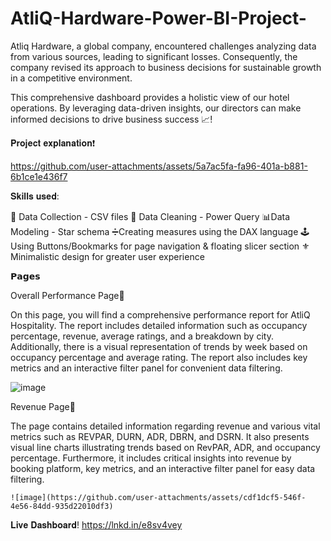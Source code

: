 # AtliQ-Hardware-Power-BI-Project-
Atliq Hardware, a global company, encountered challenges analyzing data from various sources, leading to significant losses. Consequently, the company revised its approach to business decisions for sustainable growth in a competitive environment.

This comprehensive dashboard provides a holistic view of our hotel operations. By leveraging data-driven insights, our directors can make informed decisions to drive business success 📈!

   𝐏𝐫𝐨𝐣𝐞𝐜𝐭 𝐞𝐱𝐩𝐥𝐚𝐧𝐚𝐭𝐢𝐨𝐧❗

   

https://github.com/user-attachments/assets/5a7ac5fa-fa96-401a-b881-6b1ce1e436f7



𝐒𝐤𝐢𝐥𝐥𝐬 𝐮𝐬𝐞𝐝:

 🔧 Data Collection - CSV files
🧹 Data Cleaning  - Power Query
📊Data Modeling - Star schema
➗Creating measures using the DAX language
🕹️ Using Buttons/Bookmarks for page navigation & floating slicer section
⚜️ Minimalistic design for greater user experience

 𝗣𝗮𝗴𝗲𝘀

Overall Performance Page💾

On this page, you will find a comprehensive performance report for AtliQ Hospitality. The report includes detailed information such as occupancy percentage, revenue, average ratings, and a breakdown by city. Additionally, there is a visual representation of trends by week based on occupancy percentage and average rating. The report also includes key metrics and an interactive filter panel for convenient data filtering.

   ![image](https://github.com/user-attachments/assets/9f5b0edb-6a1e-4c56-8203-0591c5cc0abf)


 Revenue Page🏦

The page contains detailed information regarding revenue and various vital metrics such as REVPAR, DURN, ADR, DBRN, and DSRN. It also presents visual line charts illustrating trends based on RevPAR, ADR, and occupancy percentage. Furthermore, it includes critical insights into revenue by booking platform, key metrics, and an interactive filter panel for easy data filtering.

    ![image](https://github.com/user-attachments/assets/cdf1dcf5-546f-4e56-84dd-935d22010df3)

 𝐋𝐢𝐯𝐞 𝐃𝐚𝐬𝐡𝐛𝐨𝐚𝐫𝐝! https://lnkd.in/e8sv4vey
